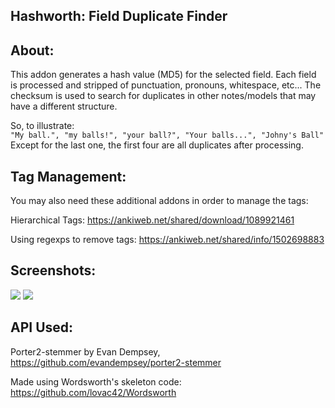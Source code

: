 ## Hashworth: Field Duplicate Finder

## About:
This addon generates a hash value (MD5) for the selected field. Each field is processed and stripped of punctuation, pronouns, whitespace, etc... The checksum is used to search for duplicates in other notes/models that may have a different structure.

So, to illustrate:  
```"My ball.", "my balls!", "your ball?", "Your balls...", "Johny's Ball"```  
Except for the last one, the first four are all duplicates after processing.


## Tag Management:
You may also need these additional addons in order to manage the tags:  

Hierarchical Tags: https://ankiweb.net/shared/download/1089921461  

Using regexps to remove tags: https://ankiweb.net/shared/info/1502698883  


## Screenshots:

<img src="https://github.com/lovac42/Hashworth/blob/master/screenshots/dialog.png?raw=true">  

<img src="https://github.com/lovac42/Hashworth/blob/master/screenshots/browser.png?raw=true">  

## API Used:
Porter2-stemmer by Evan Dempsey, https://github.com/evandempsey/porter2-stemmer

Made using Wordsworth's skeleton code: https://github.com/lovac42/Wordsworth
